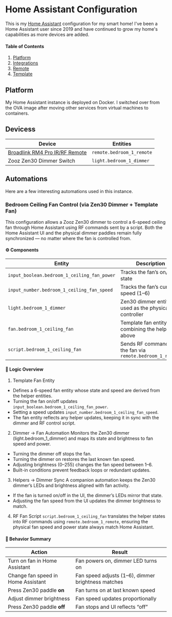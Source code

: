# Home Assistant Configuration

This is my [Home Assistant](https://www.home-assistant.io) configuration for my smart home!  I've been a Home Assistant user since 2019 and have continued to grow my home's capabilities as more devices are added.

#### Table of Contents
1. [Platform](#platform)
1. [Integrations](#integrations)
  1. [Remote](#remote)
  1. [Template](#template)

## Platform

My Home Assistant instance is deployed on Docker.  I switched over from the OVA image after moving other services from virtual machines to containers.

## Devicess

| Device                                                   | Entities                  |
| -------------------------------------------------------- |-------------------------- |
| [Broadlink RM4 Pro IR/RF Remote](https://a.co/d/j1mcWRS) | `remote.bedroom_1_remote` |
| Zooz Zen30 Dimmer Switch                                 | `light.bedroom_1_dimmer`  |

## Automations

Here are a few interesting automations used in this instance.

### Bedroom Ceiling Fan Control (via Zen30 Dimmer + Template Fan)

This configuration allows a Zooz Zen30 dimmer to control a 6-speed ceiling fan through Home Assistant using RF commands sent by a script.
Both the Home Assistant UI and the physical dimmer paddles remain fully synchronized — no matter where the fan is controlled from.

#### ⚙️ Components
| Entity                                      | Description                                               |
| ------------------------------------------- | --------------------------------------------------------- |
| `input_boolean.bedroom_1_ceiling_fan_power` | Tracks the fan’s on/off state                             |
| `input_number.bedroom_1_ceiling_fan_speed`  | Tracks the fan’s current speed (1–6)                      |
| `light.bedroom_1_dimmer`                    | Zen30 dimmer entity used as the physical fan controller   |
| `fan.bedroom_1_ceiling_fan`                 | Template fan entity combining the helpers above           |
| `script.bedroom_1_ceiling_fan`              | Sends RF commands to the fan via `remote.bedroom_1_remote`|

#### 🧩 Logic Overview

1. Template Fan Entity
  - Defines a 6-speed fan entity whose state and speed are derived from the helper entities.
  - Turning the fan on/off updates `input_boolean.bedroom_1_ceiling_fan_power`.
  - Setting a speed updates `input_number.bedroom_1_ceiling_fan_speed`.
  - The fan entity reflects any helper updates, keeping it in sync with the dimmer and RF control script.

2. Dimmer → Fan Automation
Monitors the Zen30 dimmer (light.bedroom_1_dimmer) and maps its state and brightness to fan speed and power.
  - Turning the dimmer off stops the fan.
  - Turning the dimmer on restores the last known fan speed.
  - Adjusting brightness (0–255) changes the fan speed between 1–6.
  - Built-in conditions prevent feedback loops or redundant updates.

3. Helpers → Dimmer Sync
A companion automation keeps the Zen30 dimmer’s LEDs and brightness aligned with fan activity.
  - If the fan is turned on/off in the UI, the dimmer’s LEDs mirror that state.
  - Adjusting the fan speed from the UI updates the dimmer brightness to match.

4. RF Fan Script
`script.bedroom_1_ceiling_fan` translates the helper states into RF commands using `remote.bedroom_1_remote`, ensuring the physical fan speed and power state always match Home Assistant.

#### 🔄 Behavior Summary
| Action                             | Result                                             |
| ---------------------------------- | -------------------------------------------------- |
| Turn on fan in Home Assistant      | Fan powers on, dimmer LED turns on                 |
| Change fan speed in Home Assistant | Fan speed adjusts (1–6), dimmer brightness matches |
| Press Zen30 paddle **on**          | Fan turns on at last known speed                   |
| Adjust dimmer brightness           | Fan speed updates proportionally                   |
| Press Zen30 paddle **off**         | Fan stops and UI reflects “off”                    |

